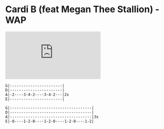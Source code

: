 # Cardi B (feat Megan Thee Stallion) - WAP

<iframe src="https://www.youtube.com/embed/Wc5IbN4xw70" frameborder="0" allow="accelerometer; autoplay; encrypted-media; gyroscope; picture-in-picture" allowfullscreen></iframe>


```text
G|-----------------------|
D|-----------------------|
A|-2----3-4-2----3-4-2---|2x
E|-----------------------|
 
G|------------------------------------|
D|------------------------------------|
A|------------------------------------|3x
E|-0----1-2-0----1-2-0----1-2-0----1-2|
 
```

